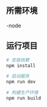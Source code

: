 ## 所需环境

-node

## 运行项目

``` bash
# 安装依赖
npm install

# 启动服务
npm run dev

# 构建生产环境
npm run build
```
